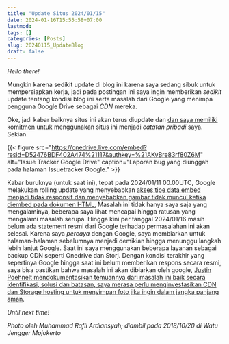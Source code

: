 ```yaml
---
title: "Update Situs 2024/01/15"
date: 2024-01-16T15:55:58+07:00
lastmod:
tags: []
categories: [Posts]
slug: 20240115_UpdateBlog
draft: false
---
```

*Hello there!*

Mungkin karena sedikit update di blog ini karena saya sedang sibuk untuk mempersiapkan kerja, jadi pada postingan ini saya ingin memberikan *sedikit* update tentang kondisi blog ini serta masalah dari Google yang menimpa pengguna Google Drive sebagai *CDN* mereka.

Oke, jadi kabar baiknya situs ini akan terus diupdate dan <ins>dan saya memiliki komitmen</ins> untuk menggunakan situs ini menjadi *catatan pribadi* saya. Sekian.

{{< figure
    src="https://onedrive.live.com/embed?resid=D52476BDF402A474%21117&authkey=%21AKvBre83rf80Z6M"
    alt="Issue Tracker Google Drive"
    caption="Laporan bug yang diunggah pada halaman Issuetracker Google."
    >}}

Kabar buruknya (untuk saat ini), tepat pada 2024/01/11 00.00UTC, Google melakukan rolling update yang menyebabkan [akses tipe data embed menjadi tidak responsif dan menyebabkan gambar tidak muncul ketika diembed pada dokumen HTML.](https://issuetracker.google.com/issues/319531488?pli=1) Masalah ini tidak hanya saya saja yang mengalaminya, beberapa saya lihat mencapai hingga ratusan yang mengalami masalah serupa. Hingga kini per tanggal 2024/01/16 masih belum ada statement resmi dari Google terhadap permasalahan ini akan selesai. Karena saya *percaya* dengan Google, saya membiarkan untuk halaman-halaman sebelumnya menjadi demikian hingga menunggu langkah lebih lanjut Google. Saat ini saya menggunakan beberapa layanan sebagai backup CDN seperti Onedrive dan Storj. Dengan kondisi terakhir yang sepertinya Google hingga saat ini belum memberikan respons secara resmi, saya bisa pastikan bahwa masalah ini akan dibiarkan oleh google, [Justin Poehnelt mendokumentasikan temuannya dari masalah ini baik secara identifikasi, solusi dan batasan, saya merasa perlu menginvestasikan CDN dan Storage hosting untuk menyimpan foto jika ingin dalam jangka panjang aman](https://justin.poehnelt.com/posts/google-drive-embed-images-403/).

*Until next time!*

*Photo oleh Muhammad Rafli Ardiansyah; diambil pada 2018/10/20 di Watu Jengger Mojokerto*